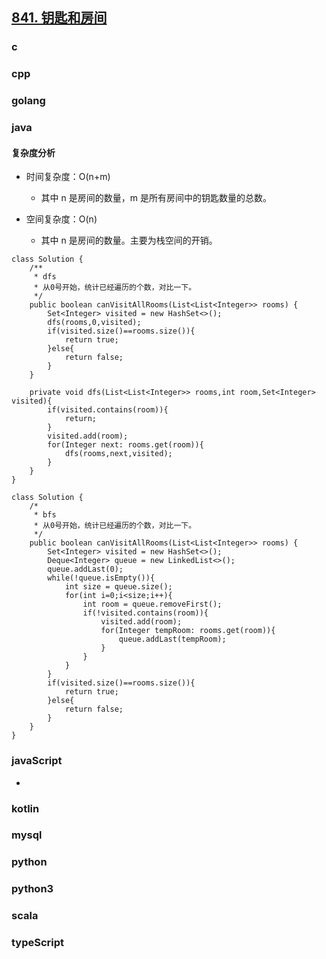 ## [841. 钥匙和房间](https://leetcode-cn.com/problems/keys-and-rooms/)

### c

### cpp

### golang

### java

#### 复杂度分析

-   时间复杂度：O(n+m)

    -   其中 n 是房间的数量，m 是所有房间中的钥匙数量的总数。

-   空间复杂度：O(n)

    -   其中 n 是房间的数量。主要为栈空间的开销。

```
class Solution {
    /**
     * dfs
     * 从0号开始，统计已经遍历的个数，对比一下。
     */
    public boolean canVisitAllRooms(List<List<Integer>> rooms) {
        Set<Integer> visited = new HashSet<>();
        dfs(rooms,0,visited);
        if(visited.size()==rooms.size()){
            return true;
        }else{
            return false;
        }
    }

    private void dfs(List<List<Integer>> rooms,int room,Set<Integer> visited){
        if(visited.contains(room)){
            return;
        }
        visited.add(room);
        for(Integer next: rooms.get(room)){
            dfs(rooms,next,visited);
        }
    }
}
```

```
class Solution {
    /*
     * bfs
     * 从0号开始，统计已经遍历的个数，对比一下。
     */
    public boolean canVisitAllRooms(List<List<Integer>> rooms) {
        Set<Integer> visited = new HashSet<>();
        Deque<Integer> queue = new LinkedList<>();
        queue.addLast(0);
        while(!queue.isEmpty()){
            int size = queue.size();
            for(int i=0;i<size;i++){
                int room = queue.removeFirst();
                if(!visited.contains(room)){
                    visited.add(room);
                    for(Integer tempRoom: rooms.get(room)){
                        queue.addLast(tempRoom);
                    }
                }
            }
        }
        if(visited.size()==rooms.size()){
            return true;
        }else{
            return false;
        }
    }
}
```

### javaScript

-

### kotlin

### mysql

### python

### python3

### scala

### typeScript
